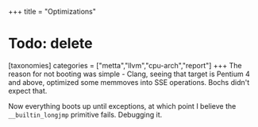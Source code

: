 +++
title = "Optimizations"
# Todo: delete
[taxonomies]
categories = ["metta","llvm","cpu-arch","report"]
+++
The reason for not booting was simple - Clang, seeing that target is Pentium 4 and above, optimized some memmoves into SSE operations. Bochs didn't expect that.

Now everything boots up until exceptions, at which point I believe the `__builtin_longjmp` primitive fails. Debugging it.
